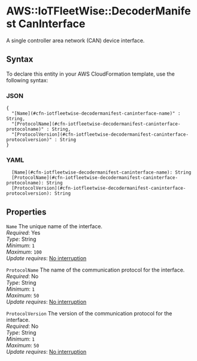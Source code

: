 # AWS::IoTFleetWise::DecoderManifest CanInterface<a name="aws-properties-iotfleetwise-decodermanifest-caninterface"></a>

A single controller area network \(CAN\) device interface\.

## Syntax<a name="aws-properties-iotfleetwise-decodermanifest-caninterface-syntax"></a>

To declare this entity in your AWS CloudFormation template, use the following syntax:

### JSON<a name="aws-properties-iotfleetwise-decodermanifest-caninterface-syntax.json"></a>

```
{
  "[Name](#cfn-iotfleetwise-decodermanifest-caninterface-name)" : String,
  "[ProtocolName](#cfn-iotfleetwise-decodermanifest-caninterface-protocolname)" : String,
  "[ProtocolVersion](#cfn-iotfleetwise-decodermanifest-caninterface-protocolversion)" : String
}
```

### YAML<a name="aws-properties-iotfleetwise-decodermanifest-caninterface-syntax.yaml"></a>

```
  [Name](#cfn-iotfleetwise-decodermanifest-caninterface-name): String
  [ProtocolName](#cfn-iotfleetwise-decodermanifest-caninterface-protocolname): String
  [ProtocolVersion](#cfn-iotfleetwise-decodermanifest-caninterface-protocolversion): String
```

## Properties<a name="aws-properties-iotfleetwise-decodermanifest-caninterface-properties"></a>

`Name`  <a name="cfn-iotfleetwise-decodermanifest-caninterface-name"></a>
The unique name of the interface\.  
*Required*: Yes  
*Type*: String  
*Minimum*: `1`  
*Maximum*: `100`  
*Update requires*: [No interruption](https://docs.aws.amazon.com/AWSCloudFormation/latest/UserGuide/using-cfn-updating-stacks-update-behaviors.html#update-no-interrupt)

`ProtocolName`  <a name="cfn-iotfleetwise-decodermanifest-caninterface-protocolname"></a>
The name of the communication protocol for the interface\.  
*Required*: No  
*Type*: String  
*Minimum*: `1`  
*Maximum*: `50`  
*Update requires*: [No interruption](https://docs.aws.amazon.com/AWSCloudFormation/latest/UserGuide/using-cfn-updating-stacks-update-behaviors.html#update-no-interrupt)

`ProtocolVersion`  <a name="cfn-iotfleetwise-decodermanifest-caninterface-protocolversion"></a>
The version of the communication protocol for the interface\.  
*Required*: No  
*Type*: String  
*Minimum*: `1`  
*Maximum*: `50`  
*Update requires*: [No interruption](https://docs.aws.amazon.com/AWSCloudFormation/latest/UserGuide/using-cfn-updating-stacks-update-behaviors.html#update-no-interrupt)
